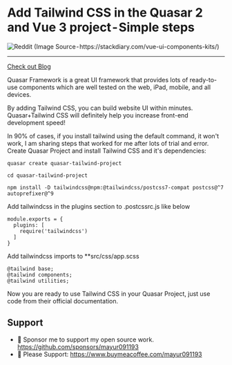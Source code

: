 # Add Tailwind CSS in the Quasar 2 and Vue 3 project - Simple steps


<img src="https://c6c8j7x5.rocketcdn.me/wp-content/uploads/2022/04/Quasar-Framework.png" alt="Reddit">
(Image Source - https://stackdiary.com/vue-ui-components-kits/)

---
[Check out Blog](https://medium.com/@mayur091193/add-tailwind-css-in-the-quasar-2-project-simple-steps-339c545dafe0)

Quasar Framework is a great UI framework that provides lots of ready-to-use components which are well tested on the web, iPad, mobile, and all devices.

By adding Tailwind CSS, you can build website UI within minutes. Quasar+Tailwind CSS will definitely help you increase front-end development speed!

In 90% of cases, if you install tailwind using the default command, it won't work, I am sharing steps that worked for me after lots of trial and error.
Create Quasar Project and install Tailwind CSS and it's dependencies:
```
quasar create quasar-tailwind-project

cd quasar-tailwind-project

npm install -D tailwindcss@npm:@tailwindcss/postcss7-compat postcss@^7 autoprefixer@^9
```
Add tailwindcss in the plugins section to .postcssrc.js like below

```
module.exports = {
  plugins: [
    require('tailwindcss')
  ]
}
```

Add tailwindcss imports to **src/css/app.scss

```
@tailwind base;
@tailwind components;
@tailwind utilities;
```

Now you are ready to use Tailwind CSS in your Quasar Project, just use code from their official documentation.

## Support

- 💖 Sponsor me to support my open source work. https://github.com/sponsors/mayur091193 
- 🙏 Please Support: https://www.buymeacoffee.com/mayur091193
